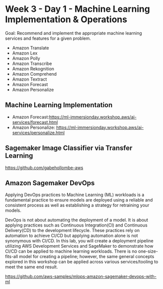 # Week 3 - Day 1 - Machine Learning Implementation & Operations
Goal: Recommend and implement the appropriate machine learning services and features for a given problem.
- Amazon Translate
- Amazon Lex
- Amazon Polly
- Amazon Transcribe
- Amazon Rekognition
- Amazon Comprehend
- Amazon Textract
- Amazon Forecast
- Amazon Personalize

## Machine Learning Implementation
- Amazon Forecast:https://ml-immersionday.workshop.aws/ai-services/forecast.html
- Amazon Personalize: https://ml-immersionday.workshop.aws/ai-services/personalize.html


## Sagemaker Image Classifier via Transfer Learning
https://github.com/gabehollombe-aws

## Amazon Sagemaker DevOps
Applying DevOps practices to Machine Learning (ML) workloads is a fundamental practice to ensure models are deployed using a reliable and consistent process as well as establishing a strategy for retraining your models.

DevOps is not about automating the deployment of a model. It is about applying practices such as Continuous Integration(CI) and Continuous Delivery(CD) to the development lifecycle. These practices rely on automation to achieve CI/CD but applying automation alone is not synonymous with CI/CD. In this lab, you will create a deployment pipeline utilizing AWS Development Services and SageMaker to demonstrate how CI/CD can be applied to machine learning workloads. There is no one-size-fits-all model for creating a pipeline; however, the same general concepts explored in this workshop can be applied across various services/tooling to meet the same end result.

https://github.com/aws-samples/mlops-amazon-sagemaker-devops-with-ml
